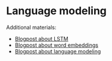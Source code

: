 # Language modeling

Additional materials:

- [Blogpost about LSTM](http://colah.github.io/posts/2015-08-Understanding-LSTMs/)
- [Blogpost about word embeddings](https://lena-voita.github.io/nlp_course/word_embeddings.html)
- [Blogpost about language modeling](https://lena-voita.github.io/nlp_course/language_modeling.html)
